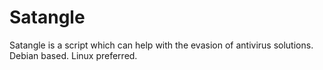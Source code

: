 # Satangle
Satangle is a script which can help with the evasion of antivirus solutions.
Debian based. Linux preferred.
